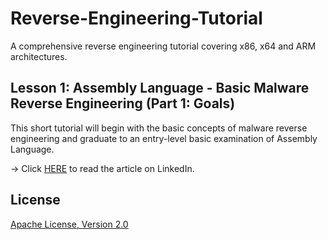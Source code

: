 # Reverse-Engineering-Tutorial
A comprehensive reverse engineering tutorial covering x86, x64 and ARM architectures.

## Lesson 1: Assembly Language - Basic Malware Reverse Engineering (Part 1: Goals)
This short tutorial will begin with the basic concepts of malware reverse engineering and graduate to an entry-level basic examination of Assembly Language.

-> Click [HERE](https://www.linkedin.com/pulse/assembly-language-basic-malware-reverse-engineering-kevin-m-thomas/) to read the article on LinkedIn.

## License
[Apache License, Version 2.0](https://www.apache.org/licenses/LICENSE-2.0/)
